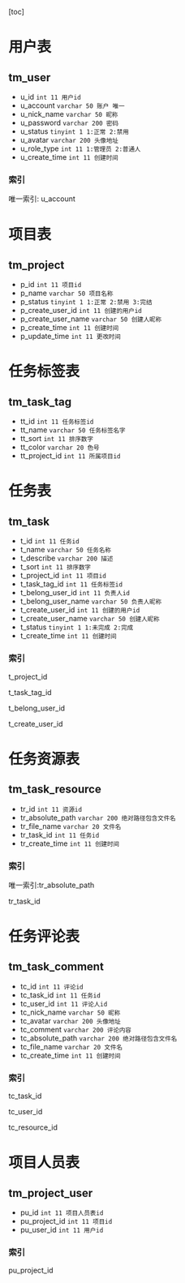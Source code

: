 [toc]

# 用户表

## tm_user

- u_id `int 11 用户id`
- u_account `varchar 50 账户 唯一`
- u_nick_name `varchar 50 昵称`
- u_password `varchar 200 密码`
- u_status `tinyint 1 1:正常 2:禁用`
- u_avatar `varchar 200 头像地址`
- u_role_type `int 11 1:管理员 2:普通人`
- u_create_time `int 11 创建时间`

### 索引

唯一索引: u_account

# 项目表

## tm_project

- p_id `int 11 项目id`
- p_name `varchar 50 项目名称`
- p_status `tinyint 1 1:正常 2:禁用 3:完结`
- p_create_user_id `int 11 创建的用户id`
- p_create_user_name `varchar 50 创建人昵称`
- p_create_time `int 11 创建时间`
- p_update_time `int 11 更改时间`

# 任务标签表

## tm_task_tag

- tt_id `int 11 任务标签id`
- tt_name `varchar 50 任务标签名字`
- tt_sort `int 11 排序数字`
- tt_color `varchar 20 色号`
- tt_project_id `int 11 所属项目id`

# 任务表

## tm_task

- t_id `int 11 任务id`
- t_name `varchar 50 任务名称`
- t_describe `varchar 200 描述`
- t_sort `int 11 排序数字`
- t_project_id `int 11 项目id`
- t_task_tag_id `int 11 任务标签id`
- t_belong_user_id `int 11 负责人id`
- t_belong_user_name `varchar 50 负责人昵称`
- t_create_user_id `int 11 创建的用户id`
- t_create_user_name `varchar 50 创建人昵称`
- t_status `tinyint 1 1:未完成 2:完成`
- t_create_time `int 11 创建时间`

### 索引

t_project_id

t_task_tag_id

t_belong_user_id

t_create_user_id

# 任务资源表

## tm_task_resource

- tr_id `int 11 资源id`
- tr_absolute_path `varchar 200 绝对路径包含文件名`
- tr_file_name `varchar 20 文件名`
- tr_task_id `int 11 任务id`
- tr_create_time `int 11 创建时间`

### 索引

唯一索引:tr_absolute_path

tr_task_id

# 任务评论表

## tm_task_comment

- tc_id `int 11 评论id`
- tc_task_id `int 11 任务id`
- tc_user_id `int 11 评论人id`
- tc_nick_name `varchar 50 昵称`
- tc_avatar `varchar 200 头像地址`
- tc_comment `varchar 200 评论内容`
- tc_absolute_path `varchar 200 绝对路径包含文件名`
- tc_file_name `varchar 20 文件名`
- tc_create_time `int 11 创建时间`

### 索引

tc_task_id

tc_user_id

tc_resource_id

# 项目人员表

## tm_project_user

- pu_id `int 11 项目人员表id`
- pu_project_id `int 11 项目id`
- pu_user_id `int 11 用户id`

### 索引

pu_project_id
